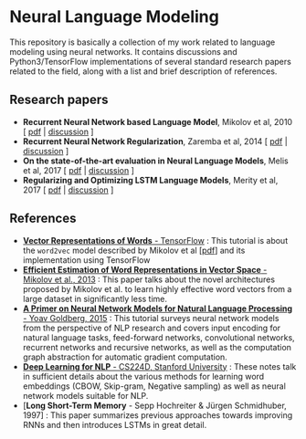 # Neural Language Modeling
This repository is basically a collection of my work related to language modeling using neural networks.
It contains discussions and Python3/TensorFlow implementations of several standard research papers related to the field, along with a list and brief description of references.

## Research papers
* **Recurrent Neural Network based Language Model**, Mikolov et al, 2010 \[ [pdf](References/mikolov.pdf) | [discussion](mikolov.ipynb) ]
* **Recurrent Neural Network Regularization**, Zaremba et al, 2014 \[ [pdf](References/zaremba.pdf) | [discussion](zaremba.ipynb) ]
* **On the state-of-the-art evaluation in Neural Language Models**, Melis et al, 2017 \[ [pdf](References/melis.pdf) | [discussion](melis.ipynb) ]
* **Regularizing and Optimizing LSTM Language Models**, Merity et al, 2017 \[ [pdf](References/merity.pdf) | [discussion](merity.ipynb) ]
## References
* [**Vector Representations of Words** - TensorFlow](https://www.tensorflow.org/tutorials/word2vec) : This tutorial is about the `word2vec` model described by Mikolov et al \[[pdf](References/word_embeddings_mikolov.pdf)] and its implementation using TensorFlow
* [**Efficient Estimation of Word Representations in Vector Space** - Mikolov et al., 2013](References/mikolov_word_vectors.pdf) : This paper talks about the novel architectures proposed by Mikolov et al. to learn highly effective word vectors from a large dataset in significantly less time.
* [**A Primer on Neural Network Models for Natural Language Processing** - Yoav Goldberg, 2015](References/primer_nlp.pdf) : This tutorial surveys neural network models from the perspective of NLP research and covers input encoding for natural language tasks, feed-forward networks, convolutional networks, recurrent networks and recursive networks, as well as the computation graph abstraction for automatic gradient computation.
* [**Deep Learning for NLP** - CS224D, Stanford University](https://cs224d.stanford.edu/lecture_notes/) : These notes talk in sufficient details about the various methods for learning word embeddings (CBOW, Skip-gram, Negative sampling) as well as neural network models suitable for NLP. 
* [**Long Short-Term Memory** - Sepp Hochreiter & Jürgen Schmidhuber, 1997] : This paper summarizes previous approaches towards improving RNNs and then introduces LSTMs in great detail.
